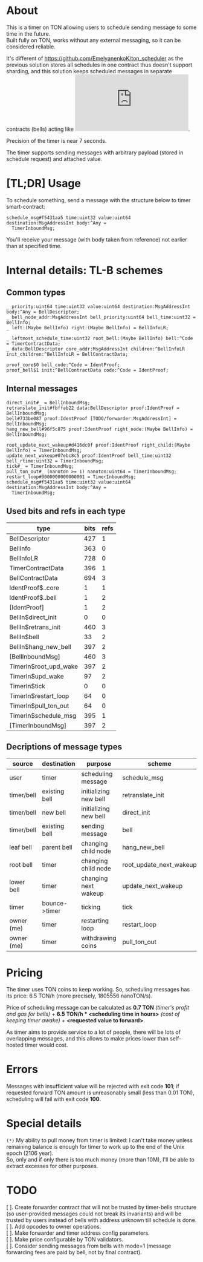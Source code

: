 # About
This is a timer on TON allowing users to schedule sending message to some time in the future.  
Built fully on TON, works without any external messaging, so it can be considered reliable.

It's different of https://github.com/EmelyanenkoK/ton_scheduler as the previous solution stores all schedules in one contract thus doesn't support sharding, and this solution keeps scheduled messages in separate contracts (bells) acting like ![soul-bound tokens (TEP 0085)](https://github.com/ton-blockchain/TEPs/blob/master/text/0085-sbt-standard.md).

Precision of the timer is near 7 seconds.

The timer supports sending messages with arbitrary payload (stored in schedule request) and attached value.

# [TL;DR] Usage
To schedule something, send a message with the structure below to timer smart-contract:
```
schedule_msg#f5431aa5 time:uint32 value:uint64 destination:MsgAddressInt body:^Any =
  TimerInboundMsg;
```
You'll receive your message (with body taken from reference) not earlier than at specified time.

# Internal details: TL-B schemes

## Common types
```
_ priority:uint64 time:uint32 value:uint64 destination:MsgAddressInt body:^Any = BellDescriptor;
_ bell_node_addr:MsgAddressInt bell_priority:uint64 bell_time:uint32 = BellInfo;
_ left:(Maybe BellInfo) right:(Maybe BellInfo) = BellInfoLR;

_ leftmost_schedule_time:uint32 root_bell:(Maybe BellInfo) bell:^Code = TimerContractData;
_ data:BellDescriptor core_addr:MsgAddressInt children:^BellInfoLR init_children:^BellInfoLR = BellContractData;

proof_core$0 bell_code:^Code = IdentProof;
proof_bell$1 init:^BellContractData code:^Code = IdentProof;
```

## Internal messages
```
direct_init#_ = BellInboundMsg;
retranslate_init#fbffab22 data:BellDescriptor proof:IdentProof = BellInboundMsg;
bell#733be087 proof:IdentProof [TODO/forwarder:MsgAddressInt] = BellInboundMsg;
hang_new_bell#96f5c875 proof:IdentProof right_node:(Maybe BellInfo) = BellInboundMsg;

root_update_next_wakeup#d416dc0f proof:IdentProof right_child:(Maybe BellInfo) = TimerInboundMsg;
update_next_wakeup#07ebc8c5 proof:IdentProof bell_time:uint32 bell_rtime:uint32 = TimerInboundMsg;
tick#_ = TimerInboundMsg;
pull_ton_out#_ (nanoton >= 1) nanoton:uint64 = TimerInboundMsg;
restart_loop#0000000000000001 = TimerInboundMsg;
schedule_msg#f5431aa5 time:uint32 value:uint64 destination:MsgAddressInt body:^Any =
  TimerInboundMsg;
```

## Used bits and refs in each type

| type                   | bits | refs |
| ---------------------- | ---- | ---- |
| BellDescriptor         | 427  | 1    |
| BellInfo               | 363  | 0    |
| BellInfoLR             | 728  | 0    |
| TimerContractData      | 396  | 1    |
| BellContractData       | 694  | 3    |
| IdentProof$..core      | 1    | 1    |
| IdentProof$..bell      | 1    | 2    |
| [IdentProof]           | 1    | 2    |
| BellIn$direct_init     | 0    | 0    |
| BellIn$retrans_init    | 460  | 3    |
| BellIn$bell            | 33   | 2    |
| BellIn$hang_new_bell   | 397  | 2    |
| [BellInboundMsg]       | 460  | 3    |
| TimerIn$root_upd_wake  | 397  | 2    |
| TimerIn$upd_wake       | 97   | 2    |
| TimerIn$tick           | 0    | 0    |
| TimerIn$restart_loop   | 64   | 0    |
| TimerIn$pull_ton_out   | 64   | 0    |
| TimerIn$schedule_msg   | 395  | 1    |
| [TimerInboundMsg]      | 397  | 2    |

## Decriptions of message types

| source     | destination   | purpose               | scheme                  |
| ----       | ----          | ----                  | ----                    |
| user       | timer         | scheduling message    | schedule_msg            |
| timer/bell | existing bell | initializing new bell | retranslate_init        |
| timer/bell | new bell      | initializing new bell | direct_init             |
| timer/bell | existing bell | sending message       | bell                    |
| leaf bell  | parent bell   | changing child node   | hang_new_bell           |
| root bell  | timer         | changing child node   | root_update_next_wakeup |
| lower bell | timer         | changing next wakeup  | update_next_wakeup      |
| timer      | bounce->timer | ticking               | tick                    |
| owner (me) | timer         | restarting loop       | restart_loop            |
| owner (me) | timer         | withdrawing coins     | pull_ton_out            |

# Pricing
The timer uses TON coins to keep working. So, scheduling messages has its price: 6.5 TON/h (more precisely, 1805556 nanoTON/s).

Price of scheduling message can be calculated as **0.7 TON** *(timer's profit and gas for bells)* + **6.5 TON/h \* \<scheduling time in hours>** *(cost of keeping timer awake)* + **\<requested value to forward>**.

As timer aims to provide service to a lot of people, there will be lots of overlapping messages, and this allows to make prices lower than self-hosted timer would cost.

# Errors
Messages with insufficient value will be rejected with exit code **101**; if requested forward TON amount is unreasonably small (less than 0.01 TON), scheduling will fail with exit code **100**.

# Special details
`(*)` My ability to pull money from timer is limited: I can't take money unless remaining balance is enough for timer to work up to the end of the Unix epoch (2106 year).  
So, only and if only there is too much money (more than 10M), I'll be able to extract excesses for other purposes.

# TODO
[ ]. Create forwarder contract that will not be trusted by timer-bells structure (so user-provided messages could not break its invariants) and will be trusted by users instead of bells with address unknown till schedule is done.  
[ ]. Add opcodes to owner operations.  
[ ]. Make forwarder and timer address config parameters.  
[ ]. Make price configurable by TON validators.  
[ ]. Consider sending messages from bells with mode=1 (message forwarding fees are paid by bell, not by final contract).

